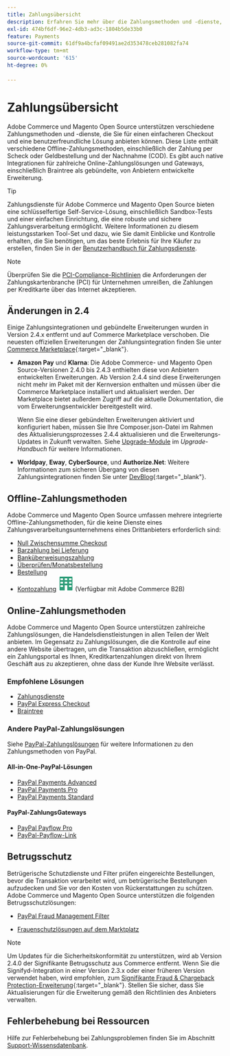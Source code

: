 ```yaml
---
title: Zahlungsübersicht
description: Erfahren Sie mehr über die Zahlungsmethoden und -dienste, die nativ in Adobe Commerce und Magento Open Source unterstützt werden.
exl-id: 474bf6df-96e2-4db3-ad3c-1804b5de33b0
feature: Payments
source-git-commit: 61df9a4bcfaf09491ae2d353478ceb281082fa74
workflow-type: tm+mt
source-wordcount: '615'
ht-degree: 0%

---
```


# Zahlungsübersicht

Adobe Commerce und Magento Open Source unterstützen verschiedene Zahlungsmethoden und -dienste, die Sie für einen einfacheren Checkout und eine benutzerfreundliche Lösung anbieten können. Diese Liste enthält verschiedene Offline-Zahlungsmethoden, einschließlich der Zahlung per Scheck oder Geldbestellung und der Nachnahme (COD). Es gibt auch native Integrationen für zahlreiche Online-Zahlungslösungen und Gateways, einschließlich Braintree als gebündelte, von Anbietern entwickelte Erweiterung.

>[!TIP]
>
>Zahlungsdienste für Adobe Commerce und Magento Open Source bieten eine schlüsselfertige Self-Service-Lösung, einschließlich Sandbox-Tests und einer einfachen Einrichtung, die eine robuste und sichere Zahlungsverarbeitung ermöglicht. Weitere Informationen zu diesem leistungsstarken Tool-Set und dazu, wie Sie damit Einblicke und Kontrolle erhalten, die Sie benötigen, um das beste Erlebnis für Ihre Käufer zu erstellen, finden Sie in der [Benutzerhandbuch für Zahlungsdienste](https://experienceleague.adobe.com/docs/commerce-merchant-services/payment-services/guide-overview.html).

>[!NOTE]
>
>Überprüfen Sie die [PCI-Compliance-Richtlinien](../getting-started/compliance-pci.md) die Anforderungen der Zahlungskartenbranche (PCI) für Unternehmen umreißen, die Zahlungen per Kreditkarte über das Internet akzeptieren.

## Änderungen in 2.4

Einige Zahlungsintegrationen und gebündelte Erweiterungen wurden in Version 2.4.x entfernt und auf Commerce Marketplace verschoben. Die neuesten offiziellen Erweiterungen der Zahlungsintegration finden Sie unter [Commerce Marketplace](https://marketplace.magento.com/extensions/payments-security.html){:target=&quot;_blank&quot;}.

- **Amazon Pay** und **Klarna**: Die Adobe Commerce- und Magento Open Source-Versionen 2.4.0 bis 2.4.3 enthielten diese von Anbietern entwickelten Erweiterungen. Ab Version 2.4.4 sind diese Erweiterungen nicht mehr im Paket mit der Kernversion enthalten und müssen über die Commerce Marketplace installiert und aktualisiert werden. Der Marketplace bietet außerdem Zugriff auf die aktuelle Dokumentation, die vom Erweiterungsentwickler bereitgestellt wird.

  Wenn Sie eine dieser gebündelten Erweiterungen aktiviert und konfiguriert haben, müssen Sie Ihre Composer.json-Datei im Rahmen des Aktualisierungsprozesses 2.4.4 aktualisieren und die Erweiterungs-Updates in Zukunft verwalten. Siehe [Upgrade-Module](https://experienceleague.adobe.com/docs/commerce-operations/upgrade-guide/modules/upgrade.html) im _Upgrade-Handbuch_ für weitere Informationen.

- **Worldpay**, **Eway**, **CyberSource**, und **Authorize.Net**: Weitere Informationen zum sicheren Übergang von diesen Zahlungsintegrationen finden Sie unter [DevBlog](https://community.magento.com/t5/Magento-DevBlog/Deprecation-of-Magento-core-payment-integrations/ba-p/426445){:target=&quot;_blank&quot;}.

## Offline-Zahlungsmethoden

Adobe Commerce und Magento Open Source umfassen mehrere integrierte Offline-Zahlungsmethoden, für die keine Dienste eines Zahlungsverarbeitungsunternehmens eines Drittanbieters erforderlich sind:

- [Null Zwischensumme Checkout](zero-subtotal-checkout.md)
- [Barzahlung bei Lieferung](cash-on-delivery.md)
- [Banküberweisungszahlung](bank-transfer.md)
- [Überprüfen/Monatsbestellung](check-money-order.md)
- [Bestellung](purchase-order.md)
- [Kontozahlung](../b2b/enable-basic-features.md#configure-payment-on-account) ![Adobe Commerce B2B](../assets/b2b.svg) (Verfügbar mit Adobe Commerce B2B)

## Online-Zahlungsmethoden

Adobe Commerce und Magento Open Source unterstützen zahlreiche Zahlungslösungen, die Handelsdienstleistungen in allen Teilen der Welt anbieten. Im Gegensatz zu Zahlungslösungen, die die Kontrolle auf eine andere Website übertragen, um die Transaktion abzuschließen, ermöglicht ein Zahlungsportal es Ihnen, Kreditkartenzahlungen direkt von Ihrem Geschäft aus zu akzeptieren, ohne dass der Kunde Ihre Website verlässt.

### Empfohlene Lösungen

- [Zahlungsdienste](https://experienceleague.adobe.com/docs/commerce-merchant-services/payment-services/guide-overview.html)
- [PayPal Express Checkout](paypal-express-checkout.md)
- [Braintree](braintree.md)

### Andere PayPal-Zahlungslösungen

Siehe [PayPal-Zahlungslösungen](paypal.md) für weitere Informationen zu den Zahlungsmethoden von PayPal.

#### All-in-One-PayPal-Lösungen

- [PayPal Payments Advanced](paypal-payments-advanced.md)
- [PayPal Payments Pro](paypal-payments-pro.md)
- [PayPal Payments Standard](paypal-payments-standard.md)

#### PayPal-ZahlungsGateways

- [PayPal Payflow Pro](paypal-payflow-pro.md)
- [PayPal-Payflow-Link](paypal-payflow-link.md)

## Betrugsschutz

Betrügerische Schutzdienste und Filter prüfen eingereichte Bestellungen, bevor die Transaktion verarbeitet wird, um betrügerische Bestellungen aufzudecken und Sie vor den Kosten von Rückerstattungen zu schützen. Adobe Commerce und Magento Open Source unterstützen die folgenden Betrugsschutzlösungen:

- [PayPal Fraud Management Filter](paypal.md#paypal-fraud-management-filters)

- [Frauenschutzlösungen auf dem Marktplatz][1]

>[!NOTE]
>
>Um Updates für die Sicherheitskonformität zu unterstützen, wird ab Version 2.4.0 der Signifikante Betrugsschutz aus Commerce entfernt. Wenn Sie die Signifyd-Integration in einer Version 2.3.x oder einer früheren Version verwendet haben, wird empfohlen, zum [Signifikante Fraud &amp; Chargeback Protection-Erweiterung](https://marketplace.magento.com/signifyd-module-connect.html){:target=&quot;_blank&quot;}. Stellen Sie sicher, dass Sie Aktualisierungen für die Erweiterung gemäß den Richtlinien des Anbieters verwalten.

## Fehlerbehebung bei Ressourcen

Hilfe zur Fehlerbehebung bei Zahlungsproblemen finden Sie im Abschnitt [Support-Wissensdatenbank](https://experienceleague.adobe.com/docs/commerce-knowledge-base/kb/overview.html?lang=en).

[1]: https://marketplace.magento.com/catalogsearch/result?q=fraud%20protection
